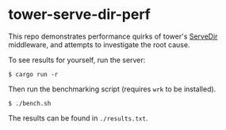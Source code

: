 # tower-serve-dir-perf

This repo demonstrates performance quirks of tower's [ServeDir](https://docs.rs/tower-http/latest/tower_http/services/struct.ServeDir.html) middleware, and attempts to investigate the root cause.

To see results for yourself, run the server:

```shell
$ cargo run -r
```

Then run the benchmarking script (requires `wrk` to be installed).

```shell
$ ./bench.sh
```

The results can be found in `./results.txt`.
